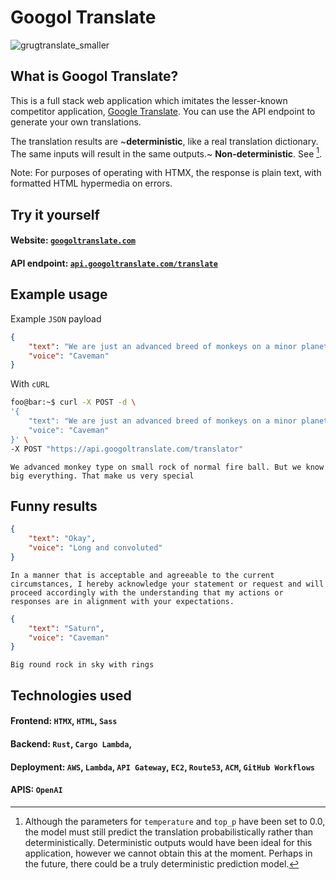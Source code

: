 # Googol Translate
![grugtranslate_smaller](https://github.com/johanyim/googol_translate/assets/37012949/6e398e76-1323-4f89-a919-fe7c756e5312)

## What is Googol Translate?

This is a full stack web application which imitates the lesser-known competitor application, [Google Translate](https://translate.google.com/). You can use the API endpoint to generate your own translations. 

The translation results are ~**deterministic**, like a real translation dictionary. The same inputs will result in the same outputs.~ **Non-deterministic**. See [^1].

[^1]: Although the parameters for `temperature` and `top_p` have been set to 0.0, the model must still predict the translation probabilistically rather than deterministically. Deterministic outputs would have been ideal for this application, however we cannot obtain this at the moment. Perhaps in the future, there could be a truly deterministic prediction model.



Note: For purposes of operating with HTMX, the response is plain text, with formatted HTML hypermedia on errors.

## Try it yourself

#### Website: [`googoltranslate.com`](http://googoltranslate.com) 
#### API endpoint: [`api.googoltranslate.com/translate`](https://api.googoltranslate.com) 

## Example usage

Example `JSON` payload
```json
{
    "text": "We are just an advanced breed of monkeys on a minor planet of a very average star. But we can understand the Universe. That makes us something very special.",
    "voice": "Caveman"
}
```

With `cURL`
```bash
foo@bar:~$ curl -X POST -d \
'{
    "text": "We are just an advanced breed of monkeys on a minor planet of a very average star. But we can understand the Universe. That makes us something very special.",
    "voice": "Caveman"
}' \
-X POST "https://api.googoltranslate.com/translator"
```
```
We advanced monkey type on small rock of normal fire ball. But we know big everything. That make us very special
```

## Funny results 

```json
{
    "text": "Okay",
    "voice": "Long and convoluted"
}
```
```
In a manner that is acceptable and agreeable to the current circumstances, I hereby acknowledge your statement or request and will proceed accordingly with the understanding that my actions or responses are in alignment with your expectations.
```

```json
{
    "text": "Saturn",
    "voice": "Caveman"
}
```
```
Big round rock in sky with rings
```




## Technologies used
#### Frontend: `HTMX`, `HTML`, `Sass`

#### Backend: `Rust`, `Cargo Lambda`, 

#### Deployment: `AWS`, `Lambda`, `API Gateway`, `EC2`, `Route53`, `ACM`, `GitHub Workflows`
#### APIS: `OpenAI`
